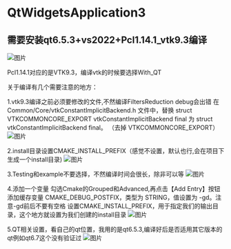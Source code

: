 # QtWidgetsApplication3

## 需要安装qt6.5.3+vs2022+Pcl1.14.1_vtk9.3编译 

![图片](https://github.com/user-attachments/assets/4ec4917e-04f6-42c2-a748-c105d1315f1d)

Pcl1.14.1对应的是VTK9.3，编译vtk的时候要选择With_QT

关于编译有几个需要注意的地方：

1.vtk9.3编译之前必须要修改的文件,不然编译FiltersReduction debug会出错
在 Common/Core/vtkConstantImplicitBackend.h 文件中，替换
struct VTKCOMMONCORE_EXPORT vtkConstantImplicitBackend final
为
struct vtkConstantImplicitBackend final。
（去掉 VTKCOMMONCORE_EXPORT）![图片](https://github.com/user-attachments/assets/2ceab3db-aef4-42bf-90f5-0c9b7829e853)


2.install目录设置CMAKE_INSTALL_PREFIX（感觉不设置，默认也行,会在项目下生成一个install目录)
![图片](https://github.com/user-attachments/assets/38ff47b8-a830-4cd3-aecd-5ced83a0267d)

3.Testing和example不要选择，不然编译时间会很长，除非可以等
![图片](https://github.com/user-attachments/assets/3d1d0b5f-18c7-4c46-b9e1-730899000d83)

4.添加一个变量
勾选Cmake的Grouped和Advanced,再点击【Add Entry】按钮添加缓存变量 CMAKE_DEBUG_POSTFIX，类型为 STRING，值设置为 -gd。注意-gd前后不要有空格
设置CMAKE_INSTALL_PREFIX，用于指定我们的输出目录，这个地方就设置为我们创建的install目录
![图片](https://github.com/user-attachments/assets/260de206-7858-4a89-87ac-3130bde4b23e)

5.QT相关设置，看自己的qt位置，我用的是qt6.5.3,编译好后是否适用其它版本的qt例如qt6.7这个没有验证过
![图片](https://github.com/user-attachments/assets/6c9d808b-deed-4c6a-aa02-e7f066c01115)



